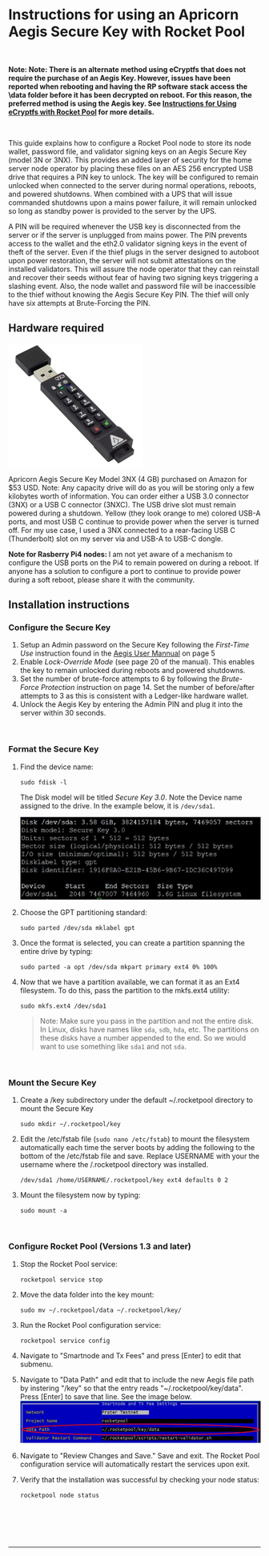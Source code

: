 # Instructions for using an Apricorn Aegis Secure Key with Rocket Pool
<br>

<B>Note: Note: There is an alternate method using eCryptfs that does not require the purchase of an Aegis Key. However, issues have been reported when rebooting and having the RP software stack access the \data folder before it has been decrypted on reboot. For this reason, the preferred method is using the Aegis key. See [Instructions for Using eCryptfs with Rocket Pool](encryptfs.md) for more details. </B> 


<br>

This guide explains how to configure a Rocket Pool node to store its node wallet, password file, and validator signing keys on an Aegis Secure Key (model 3N or 3NX).  This provides an added layer of security for the home server node operator by placing these files on an AES 256 encrypted USB drive that requires a PIN key to unlock.  The key will be configured to remain unlocked when connected to the server during normal operations, reboots, and powered shutdowns.  When combined with a UPS that will issue commanded shutdowns upon a mains power failure, it will remain unlocked so long as standby power is provided to the server by the UPS. 

A PIN will be required whenever the USB key is disconnected from the server or if the server is unplugged from mains power.  The PIN prevents access to the wallet and the eth2.0 validator signing keys in the event of theft of the server.  Even if the thief plugs in the server designed to autoboot upon power restoration, the server will not submit attestations on the installed validators.  This will assure the node operator that they can reinstall and recover their seeds without fear of having two signing keys triggering a slashing event. Also, the node wallet and password file will be inaccessible to the thief without knowing the Aegis Secure Key PIN.  The thief will only have six attempts at Brute-Forcing the PIN.

## Hardware required
![](img/secureKey.jpg)

Apricorn Aegis Secure Key Model 3NX (4 GB) purchased on Amazon for $53 USD. Note: Any capacity drive will do as you will be storing only a few kilobytes worth of information.  You can order either a USB 3.0 connector (3NX) or a USB C connector (3NXC). The USB drive slot must remain powered during a shutdown. Yellow (they look orange to me) colored USB-A ports, and most USB C continue to provide power when the server is turned off. For my use case, I used a 3NX connected to a rear-facing USB C (Thunderbolt) slot on my server via and USB-A to USB-C dongle.

<b> Note for Rasberry Pi4 nodes: </b> I am not yet aware of a mechanism to configure the USB ports on the Pi4 to remain powered on during a reboot. If anyone has a solution to configure a port to continue to provide power during a soft reboot, please share it with the community.  


## Installation instructions

### Configure the Secure Key

1. Setup an Admin password on the Secure Key following the *First-Time Use* instruction found in the [Aegis User Mannual](https://apricorn.com/content/product_pdf/aegis_secure_key/usb_3.0_flash_drive/ask3_manual_configurable_online_2.pdf) on page 5 
1. Enable *Lock-Override Mode* (see page 20 of the manual). This enables the key to remain unlocked during reboots and powered shutdowns.
1. Set the number of brute-force attempts to 6 by following the *Brute-Force Protection* instruction on page 14. Set the number of before/after attempts to 3 as this is consistent with a Ledger-like hardware wallet. 
1. Unlock the Aegis Key by entering the Admin PIN and plug it into the server within 30 seconds.

<br>

### Format the Secure Key


1. Find the device name: 
    ```
    sudo fdisk -l
    ```
    The Disk model will be titled *Secure Key 3.0*. Note the Device name assigned to the drive. In the example below, it is `/dev/sda1`.
    <br>
    
    ![](img/fdisk.jpg)
1. Choose the GPT partitioning standard: 
    ```
    sudo parted /dev/sda mklabel gpt
    ```
1. Once the format is selected, you can create a partition spanning the entire drive by typing: 
    ```
    sudo parted -a opt /dev/sda mkpart primary ext4 0% 100%
    ```
1. Now that we have a partition available, we can format it as an Ext4 filesystem. To do this, pass the partition to the mkfs.ext4 utility: 
    ```
    sudo mkfs.ext4 /dev/sda1
    ```
    > Note: Make sure you pass in the partition and not the entire disk. In Linux, disks have names like `sda`, `sdb`, `hda`, etc. The partitions on these disks have a number appended to the end. So we would want to use something like `sda1` and not `sda`.
 <br>
 
 ### Mount the Secure Key

1. Create a /key subdirectory under the default ~/.rocketpool directory to mount the Secure Key
    ```
    sudo mkdir ~/.rocketpool/key
    ```
1. Edit the /etc/fstab file (`sudo nano /etc/fstab`) to mount the filesystem automatically each time the server boots by adding the following to the bottom of the /etc/fstab file and save. Replace USERNAME with your the username where the /.rocketpool directory was installed.
    ```
   /dev/sda1 /home/USERNAME/.rocketpool/key ext4 defaults 0 2
    ```
1. Mount the filesystem now by typing:
    ```
    sudo mount -a
    ```
<br>

### Configure Rocket Pool (Versions 1.3 and later)

1. Stop the Rocket Pool service:
    ```
    rocketpool service stop
    ```
1. Move the data folder into the key mount:
    ```
    sudo mv ~/.rocketpool/data ~/.rocketpool/key/
    ```

1. Run the Rocket Pool configuration service:
    ```
    rocketpool service config
    ```
    
1. Navigate to "Smartnode and Tx Fees" and press [Enter] to edit that submenu.

1. Navigate to "Data Path" and edit that to include the new Aegis file path by instering "/key" so that the entry reads "~/.rocketpool/key/data". Press [Enter] to save that line.  See the image below.
![](img/settings.jpg)

1. Navigate to "Review Changes and Save." Save and exit. The Rocket Pool configuration service will automatically restart the services upon exit. 

1. Verify that the installation was successful by checking your node status:
    ```
    rocketpool node status
    ```
<br>
<br>
<br>
<br>

***
